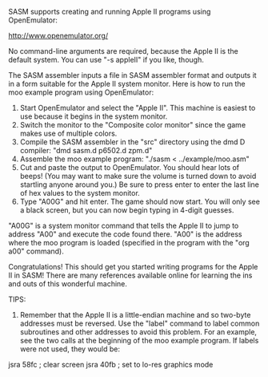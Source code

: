 SASM supports creating and running Apple II programs using OpenEmulator:

http://www.openemulator.org/

No command-line arguments are required, because the Apple II is the default system. You can use "-s appleII" if you like, though.

The SASM assembler inputs a file in SASM assembler format and outputs it in a form suitable for the Apple II system monitor. Here is how to run the moo example program using OpenEmulator:

1) Start OpenEmulator and select the "Apple II". This machine is easiest to use because it begins in the system monitor.
2) Switch the monitor to the "Composite color monitor" since the game makes use of multiple colors.
3) Compile the SASM assembler in the "src" directory using the dmd D compiler: "dmd sasm.d p6502.d zpm.d"
4) Assemble the moo example program: "./sasm < ../example/moo.asm"
5) Cut and paste the output to OpenEmulator. You should hear lots of beeps! (You may want to make sure the volume is turned down to avoid startling anyone around you.) Be sure to press enter to enter the last line of hex values to the system monitor.
6) Type "A00G" and hit enter. The game should now start. You will only see a black screen, but you can now begin typing in 4-digit guesses.

"A00G" is a system monitor command that tells the Apple II to jump to address "A00" and execute the code found there. "A00" is the address where the moo program is loaded (specified in the program with the "org a00" command).

Congratulations! This should get you started writing programs for the Apple II in SASM! There are many references available online for learning the ins and outs of this wonderful machine.

TIPS:
1) Remember that the Apple II is a little-endian machine and so two-byte addresses must be reversed. Use the "label" command to label common subroutines and other addresses to avoid this problem. For an example, see the two calls at the beginning of the moo example program. If labels were not used, they would be:

jsra  58fc ; clear screen
jsra  40fb ; set to lo-res graphics mode
